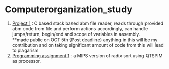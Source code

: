 # Computerorganization_study
1. <a href= "https://github.com/anudeep-17/Computerorganization_study/tree/main/ICSI504_Project1">Project 1</a> : C based stack based abm file reader, reads through provided abm code from file and perform actions accordingly, can handle jumps/return, begin/end and scope of variables in assembly. <br/>
**made public on OCT 5th {Post deadline} anything in this will be my contribution and on taking significant amount of code from this will lead to plagarism
1. <a href= "https://github.com/anudeep-17/Computerorganization_study/tree/main/ICSI504assignment1">Programming assignment 1</a> : a MIPS version of radix sort using QTSPIM as processor.
